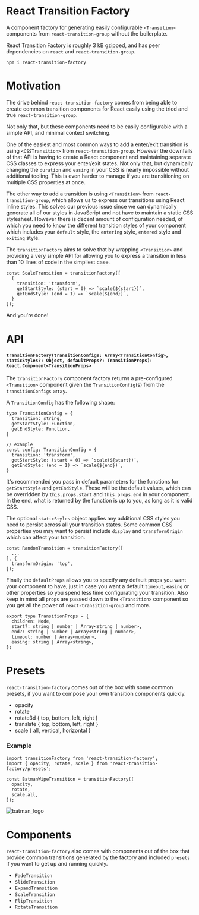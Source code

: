 # React Transition Factory

A component factory for generating easily configurable `<Transition>` components from `react-transition-group` without the boilerplate.

React Transition Factory is roughly 3 kB gzipped, and has peer dependencies on `react` and `react-transition-group`.

`npm i react-transition-factory`

# Motivation
The drive behind `react-transition-factory` comes from being able to create common transition components for React easily using the tried and true `react-transition-group`.

Not only that, but these components need to be easily configurable with a simple API, and minimal context switching.

One of the easiest and most common ways to add a enter/exit transition is using `<CSSTransition>` from `react-transition-group`. However the downfalls of that API is having to create a React component and maintaining separate CSS classes to express your enter/exit states. Not only that, but dynamically changing the `duration` and `easing` in your CSS is nearly impossible without additional tooling. This is even harder to manage if you are transitioning on multiple CSS properties at once.

The other way to add a transition is using `<Transition>` from `react-transition-group`, which allows us to express our transitions using React inline styles. This solves our previous issue since we can dynamically generate all of our styles in JavaScript and not have to maintain a static CSS stylesheet. However there is decent amount of configuration needed, of which you need to know the different transition styles of your component which includes your `default` style, the `entering` style, `entered` style and `exiting` style.

The `transitionFactory` aims to solve that by wrapping `<Transition>` and providing a very simple API for allowing you to express a transition in less than 10 lines of code in the simpliest case.

```
const ScaleTransition = transitionFactory([
  {
    transition: 'transform',
    getStartStyle: (start = 0) => `scale(${start})`,
    getEndStyle: (end = 1) => `scale(${end})`,
  }
]);
```

And you're done!
# API
#### `transitionFactory(transitionConfigs: Array<TransitionConfig>, staticStyles?: Object, defaultProps?: TransitionProps): React.Component<TransitionProps>`

The `transitionFactory` component factory returns a pre-configured `<Transition>` component given the `TransitionConfig`(s) from the `transitionConfigs` array.

A `TransitionConfig` has the following shape:
```
type TransitionConfig = {
  transition: string,
  getStartStyle: Function,
  getEndStyle: Function,
}

// example
const config: TransitionConfig = {
  transition: 'transform',
  getStartStyle: (start = 0) => `scale(${start})`,
  getEndStyle: (end = 1) => `scale(${end})`,
}
```

It's recommended you pass in default parameters for the functions for `getStartStyle` and `getEndStyle`. These will be the default values, which can be overridden by `this.props.start` and `this.props.end` in your component. In the end, what is returned by the function is up to you, as long as it is valid CSS.

The optional `staticStyles` object applies any additional CSS styles you need to persist across all your transition states. Some common CSS properties you may want to persist include `display` and `transformOrigin` which can affect your transition.

```
const RandomTransition = transitionFactory([
  ...
], {
  transformOrigin: 'top',
});
```
Finally the `defaultProps` allows you to specify any default props you want your component to have, just in case you want a default `timeout`, `easing` or other properties so you spend less time configurating your transition. Also keep in mind all `props` are passed down to the `<Transition>` component so you get all the power of `react-transition-group` and more.

```
export type TransitionProps = {
  children: Node,
  start?: string | number | Array<string | number>,
  end?: string | number | Array<string | number>,
  timeout: number | Array<number>,
  easing: string | Array<string>,
};
```

# Presets
`react-transition-factory` comes out of the box with some common presets, if you want to compose your own transition components quickly.

- opacity
- rotate
- rotate3d { top, bottom, left, right }
- translate { top, bottom, left, right }
- scale { all, vertical, horizontal }

### Example
```
import transitionFactory from 'react-transition-factory';
import { opacity, rotate, scale } from 'react-transition-factory/presets';

const BatmanWipeTransition = transitionFactory([
  opacity,
  rotate,
  scale.all,
]);
```

![batman_logo](https://user-images.githubusercontent.com/4651424/34085227-29b25146-e35b-11e7-9b44-645e67775330.gif)

# Components
`react-transition-factory` also comes with components out of the box that provide common transitions generated by the factory and included `presets` if you want to get up and running quickly.

- `FadeTransition`
- `SlideTransition`
- `ExpandTransition`
- `ScaleTransition`
- `FlipTransition`
- `RotateTransition`
